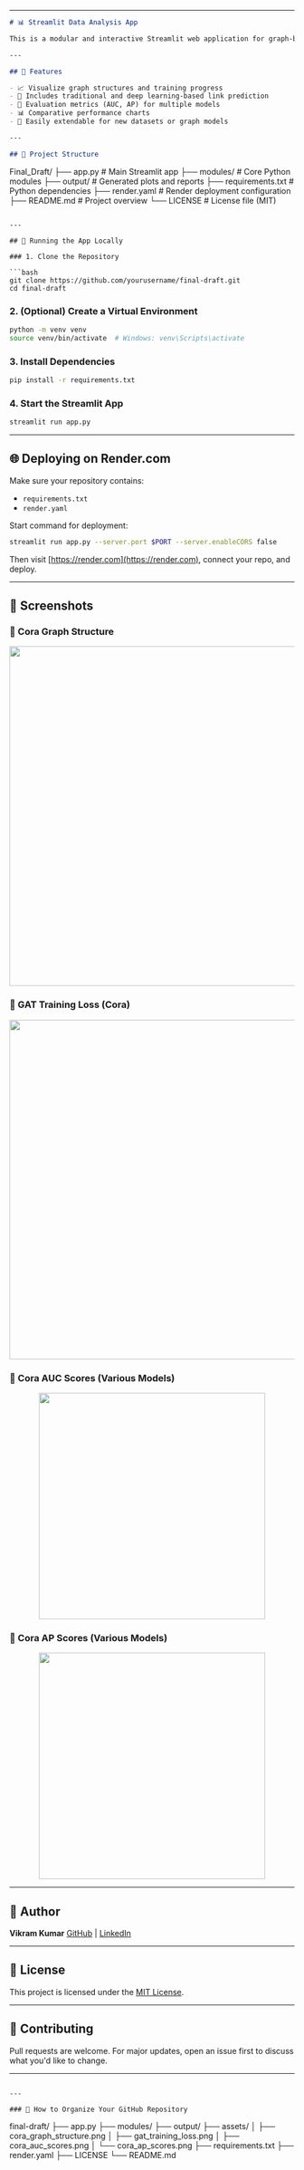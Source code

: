 

---

```markdown
# 📊 Streamlit Data Analysis App

This is a modular and interactive Streamlit web application for graph-based data analysis and link prediction. It supports real-time data visualization, model evaluation, and graph plotting—specifically built for datasets like Cora.

---

## 🚀 Features

- 📈 Visualize graph structures and training progress
- 🤖 Includes traditional and deep learning-based link prediction
- 🧮 Evaluation metrics (AUC, AP) for multiple models
- 📊 Comparative performance charts
- 🔌 Easily extendable for new datasets or graph models

---

## 📁 Project Structure

```

Final\_Draft/
├── app.py                # Main Streamlit app
├── modules/              # Core Python modules
├── output/               # Generated plots and reports
├── requirements.txt      # Python dependencies
├── render.yaml           # Render deployment configuration
├── README.md             # Project overview
└── LICENSE               # License file (MIT)

````

---

## 🧪 Running the App Locally

### 1. Clone the Repository

```bash
git clone https://github.com/yourusername/final-draft.git
cd final-draft
````

### 2. (Optional) Create a Virtual Environment

```bash
python -m venv venv
source venv/bin/activate  # Windows: venv\Scripts\activate
```

### 3. Install Dependencies

```bash
pip install -r requirements.txt
```

### 4. Start the Streamlit App

```bash
streamlit run app.py
```

---

## 🌐 Deploying on Render.com

Make sure your repository contains:

* `requirements.txt`
* `render.yaml`

Start command for deployment:

```bash
streamlit run app.py --server.port $PORT --server.enableCORS false
```

Then visit [https://render.com](https://render.com), connect your repo, and deploy.

---

## 📸 Screenshots

### 🔹 Cora Graph Structure

<p align="center"> <img src="results/cora/checkpoints/graph_Cora.png" width="600"/> </p>

### 🔹 GAT Training Loss (Cora)

<p align="center">
  <img src="assets/gat_training_loss.png" width="600"/>
</p>

### 🔹 Cora AUC Scores (Various Models)

<p align="center">
  <img src="assets/cora_auc_scores.png" width="400"/>
</p>

### 🔹 Cora AP Scores (Various Models)

<p align="center">
  <img src="assets/cora_ap_scores.png" width="400"/>
</p>

---

## 👤 Author

**Vikram Kumar**
[GitHub](https://github.com/Viki2223) | [LinkedIn](https://www.linkedin.com/in/vikram-kumar-69a4a42a1/)

---

## 🪪 License

This project is licensed under the [MIT License](LICENSE).

---

## 🤝 Contributing

Pull requests are welcome. For major updates, open an issue first to discuss what you'd like to change.

---

```

---

### 📁 How to Organize Your GitHub Repository

```

final-draft/
├── app.py
├── modules/
├── output/
├── assets/
│   ├── cora\_graph\_structure.png
│   ├── gat\_training\_loss.png
│   ├── cora\_auc\_scores.png
│   └── cora\_ap\_scores.png
├── requirements.txt
├── render.yaml
├── LICENSE
└── README.md

```

```
